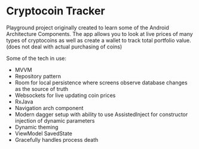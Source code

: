 <h1>Cryptocoin Tracker</h1>

Playground project originally created to learn some of the Android Architecture Components. 
The app allows you to look at live prices of many types of cryptocoins as well as create a wallet to track total portfolio value. (does not deal with actual purchasing of coins)

Some of the tech in use:
* MVVM
* Repository pattern
* Room for local persistence where screens observe database changes as the source of truth
* Websockets for live updating coin prices
* RxJava
* Navigation arch component
* Modern dagger setup with ability to use AssistedInject for constructor injection of dynamic parameters
* Dynamic theming
* ViewModel SavedState
* Gracefully handles process death

